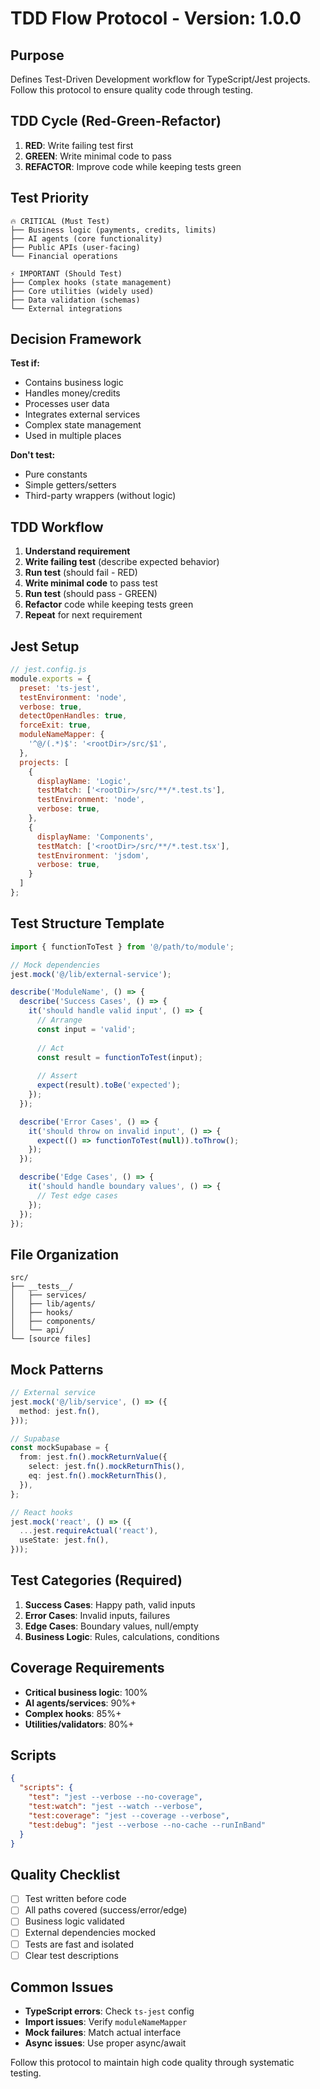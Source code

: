 # TDD Flow Protocol - Version: 1.0.0

## Purpose
Defines Test-Driven Development workflow for TypeScript/Jest projects. Follow this protocol to ensure quality code through testing.

## TDD Cycle (Red-Green-Refactor)
1. **RED**: Write failing test first
2. **GREEN**: Write minimal code to pass
3. **REFACTOR**: Improve code while keeping tests green

## Test Priority
```
🔥 CRITICAL (Must Test)
├── Business logic (payments, credits, limits)
├── AI agents (core functionality)
├── Public APIs (user-facing)
└── Financial operations

⚡ IMPORTANT (Should Test)
├── Complex hooks (state management)
├── Core utilities (widely used)
├── Data validation (schemas)
└── External integrations
```

## Decision Framework
**Test if:**
- Contains business logic
- Handles money/credits
- Processes user data
- Integrates external services
- Complex state management
- Used in multiple places

**Don't test:**
- Pure constants
- Simple getters/setters
- Third-party wrappers (without logic)

## TDD Workflow
1. **Understand requirement**
2. **Write failing test** (describe expected behavior)
3. **Run test** (should fail - RED)
4. **Write minimal code** to pass test
5. **Run test** (should pass - GREEN)
6. **Refactor** code while keeping tests green
7. **Repeat** for next requirement

## Jest Setup
```javascript
// jest.config.js
module.exports = {
  preset: 'ts-jest',
  testEnvironment: 'node',
  verbose: true,
  detectOpenHandles: true,
  forceExit: true,
  moduleNameMapper: {
    '^@/(.*)$': '<rootDir>/src/$1',
  },
  projects: [
    {
      displayName: 'Logic',
      testMatch: ['<rootDir>/src/**/*.test.ts'],
      testEnvironment: 'node',
      verbose: true,
    },
    {
      displayName: 'Components',
      testMatch: ['<rootDir>/src/**/*.test.tsx'],
      testEnvironment: 'jsdom',
      verbose: true,
    }
  ]
};
```

## Test Structure Template
```typescript
import { functionToTest } from '@/path/to/module';

// Mock dependencies
jest.mock('@/lib/external-service');

describe('ModuleName', () => {
  describe('Success Cases', () => {
    it('should handle valid input', () => {
      // Arrange
      const input = 'valid';
      
      // Act
      const result = functionToTest(input);
      
      // Assert
      expect(result).toBe('expected');
    });
  });

  describe('Error Cases', () => {
    it('should throw on invalid input', () => {
      expect(() => functionToTest(null)).toThrow();
    });
  });

  describe('Edge Cases', () => {
    it('should handle boundary values', () => {
      // Test edge cases
    });
  });
});
```

## File Organization
```
src/
├── __tests__/
│   ├── services/
│   ├── lib/agents/
│   ├── hooks/
│   ├── components/
│   └── api/
└── [source files]
```

## Mock Patterns
```typescript
// External service
jest.mock('@/lib/service', () => ({
  method: jest.fn(),
}));

// Supabase
const mockSupabase = {
  from: jest.fn().mockReturnValue({
    select: jest.fn().mockReturnThis(),
    eq: jest.fn().mockReturnThis(),
  }),
};

// React hooks
jest.mock('react', () => ({
  ...jest.requireActual('react'),
  useState: jest.fn(),
}));
```

## Test Categories (Required)
1. **Success Cases**: Happy path, valid inputs
2. **Error Cases**: Invalid inputs, failures
3. **Edge Cases**: Boundary values, null/empty
4. **Business Logic**: Rules, calculations, conditions

## Coverage Requirements
- **Critical business logic**: 100%
- **AI agents/services**: 90%+
- **Complex hooks**: 85%+
- **Utilities/validators**: 80%+

## Scripts
```json
{
  "scripts": {
    "test": "jest --verbose --no-coverage",
    "test:watch": "jest --watch --verbose",
    "test:coverage": "jest --coverage --verbose",
    "test:debug": "jest --verbose --no-cache --runInBand"
  }
}
```

## Quality Checklist
- [ ] Test written before code
- [ ] All paths covered (success/error/edge)
- [ ] Business logic validated
- [ ] External dependencies mocked
- [ ] Tests are fast and isolated
- [ ] Clear test descriptions

## Common Issues
- **TypeScript errors**: Check `ts-jest` config
- **Import issues**: Verify `moduleNameMapper`
- **Mock failures**: Match actual interface
- **Async issues**: Use proper async/await

Follow this protocol to maintain high code quality through systematic testing.
